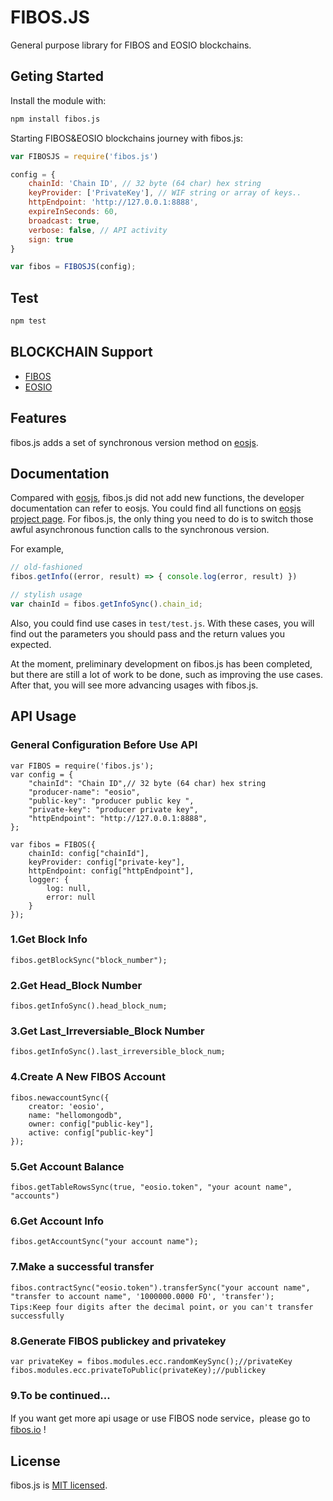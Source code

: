 # FIBOS.JS

General purpose library for FIBOS and EOSIO blockchains.

## Geting Started

Install the module with:

```sh
npm install fibos.js
```

Starting FIBOS&EOSIO blockchains journey with fibos.js:

```javascript
var FIBOSJS = require('fibos.js')

config = {
	chainId: 'Chain ID', // 32 byte (64 char) hex string
	keyProvider: ['PrivateKey'], // WIF string or array of keys..
	httpEndpoint: 'http://127.0.0.1:8888',
	expireInSeconds: 60,
	broadcast: true,
	verbose: false, // API activity
	sign: true
}

var fibos = FIBOSJS(config);
```

## Test

```sh
npm test
```

## BLOCKCHAIN Support

- [FIBOS](https://fibos.io)
- [EOSIO](https://eos.io/)

## Features

fibos.js adds a set of synchronous version method on [eosjs](https://github.com/EOSIO/eosjs).

## Documentation

Compared with [eosjs](https://github.com/EOSIO/eosjs), fibos.js did not add new functions, the developer documentation can refer to eosjs. You could find all functions on [eosjs project page](https://github.com/EOSIO/eosjs). For fibos.js, the only thing you need to do is to switch those awful asynchronous function calls to the synchronous version. 

For example,

```javascript
// old-fashioned
fibos.getInfo((error, result) => { console.log(error, result) })

// stylish usage
var chainId = fibos.getInfoSync().chain_id;
```

Also, you could find use cases in `test/test.js`. With these cases, you will find out the parameters you should pass and the return values you expected. 

At the moment, preliminary development on fibos.js has been completed, but there are still a lot of work to be done, such as improving the use cases. After that, you will see more advancing usages with fibos.js.

## API Usage

### General Configuration Before Use API

```
var FIBOS = require('fibos.js');
var config = {
	"chainId": "Chain ID",// 32 byte (64 char) hex string
	"producer-name": "eosio",
	"public-key": "producer public key ",
	"private-key": "producer private key",
	"httpEndpoint": "http://127.0.0.1:8888",
};

var fibos = FIBOS({
	chainId: config["chainId"],
	keyProvider: config["private-key"],
	httpEndpoint: config["httpEndpoint"],
	logger: {
		log: null,
		error: null
	}
});
```



### 1.Get Block Info

```
fibos.getBlockSync("block_number");
```

### 2.Get Head_Block Number

```
fibos.getInfoSync().head_block_num;
```

### 3.Get Last_Irreversiable_Block Number

```
fibos.getInfoSync().last_irreversible_block_num;
```

### 4.Create A New FIBOS Account

```
fibos.newaccountSync({
    creator: 'eosio',
    name: "hellomongodb",
    owner: config["public-key"],
    active: config["public-key"]
});
```

### 5.Get Account Balance

```
fibos.getTableRowsSync(true, "eosio.token", "your acount name", "accounts")
```

### 6.Get Account Info

```
fibos.getAccountSync("your account name");
```

### 7.Make a successful transfer 

```
fibos.contractSync("eosio.token").transferSync("your account name", "transfer to account name", '1000000.0000 FO', 'transfer');
Tips:Keep four digits after the decimal point，or you can't transfer successfully
```

### 8.Generate FIBOS publickey and privatekey

```
var privateKey = fibos.modules.ecc.randomKeySync();//privateKey 
fibos.modules.ecc.privateToPublic(privateKey);//publickey
```

### 9.To be continued... 

If you want get more api usage or use FIBOS node service，please go to  [fibos.io](https://fibos.io) !



## License

fibos.js is [MIT licensed](https://github.com/fibos/fibos.js/blob/master/LICENSE).
